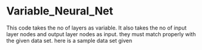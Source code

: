 # Variable_Neural_Net

This code takes the no of layers as variable. It also takes the no of input layer nodes and output layer nodes as input. they must match properly with the given data set. here is a sample data set given
